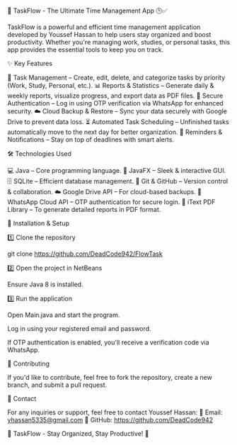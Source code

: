 🚀 TaskFlow - The Ultimate Time Management App 🕒✅

TaskFlow is a powerful and efficient time management application developed by Youssef Hassan to help users stay organized and boost productivity. Whether you're managing work, studies, or personal tasks, this app provides the essential tools to keep you on track.

✨ Key Features

📝 Task Management – Create, edit, delete, and categorize tasks by priority (Work, Study, Personal, etc.).
📊 Reports & Statistics – Generate daily & weekly reports, visualize progress, and export data as PDF files.
🔐 Secure Authentication – Log in using OTP verification via WhatsApp for enhanced security.
☁️ Cloud Backup & Restore – Sync your data securely with Google Drive to prevent data loss.
⏳ Automated Task Scheduling – Unfinished tasks automatically move to the next day for better organization.
🔔 Reminders & Notifications – Stay on top of deadlines with smart alerts.

🛠 Technologies Used

💻 Java – Core programming language.
🎨 JavaFX – Sleek & interactive GUI.
🗄 SQLite – Efficient database management.
🐙 Git & GitHub – Version control & collaboration.
☁️ Google Drive API – For cloud-based backups.
📩 WhatsApp Cloud API – OTP authentication for secure login.
📑 iText PDF Library – To generate detailed reports in PDF format.

🚀 Installation & Setup

1️⃣ Clone the repository

git clone https://github.com/DeadCode942/FlowTask 

2️⃣ Open the project in NetBeans

Ensure Java 8 is installed.

3️⃣ Run the application

Open Main.java and start the program.

Log in using your registered email and password.

If OTP authentication is enabled, you'll receive a verification code via WhatsApp.

🤝 Contributing

If you'd like to contribute, feel free to fork the repository, create a new branch, and submit a pull request.

📩 Contact

For any inquiries or support, feel free to contact Youssef Hassan:
📧 Email: yhassan5335@gmail.com
🔗 GitHub: https://github.com/DeadCode942

🚀 TaskFlow - Stay Organized, Stay Productive! 🎯